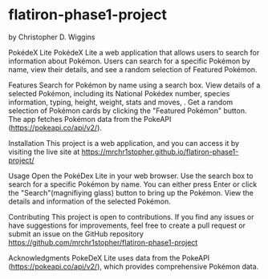 # flatiron-phase1-project

by Christopher D. Wiggins

PokédeX Lite
PokédeX Lite a web application that allows users to search for information about Pokémon.
Users can search for a specific Pokémon by name, view their details, and see a random selection of Featured Pokémon.

Features
Search for Pokémon by name using a search box.
View details of a selected Pokémon, including its National Pokédex number, species information, typing, height, weight, stats and moves, .
Get a random selection of Pokémon cards by clicking the "Featured Pokémon" button.
The app fetches Pokémon data from the PokeAPI (https://pokeapi.co/api/v2/).

Installation
This project is a web application, and you can access it by visiting the live site at
https://mrchr1stopher.github.io/flatiron-phase1-project/

Usage
Open the PokéDex Lite in your web browser.
Use the search box to search for a specific Pokémon by name. You can either press Enter or click the "Search"(magnifiying glass) button to bring up the Pokémon.
View the details and information of the selected Pokémon.

Contributing
This project is open to contributions. If you find any issues or have suggestions for improvements, feel free to create a pull request or submit an issue on the GitHub repository
https://github.com/mrchr1stopher/flatiron-phase1-project

Acknowledgments
PokeDeX Lite uses data from the PokeAPI (https://pokeapi.co/api/v2/), which provides comprehensive Pokémon data.
